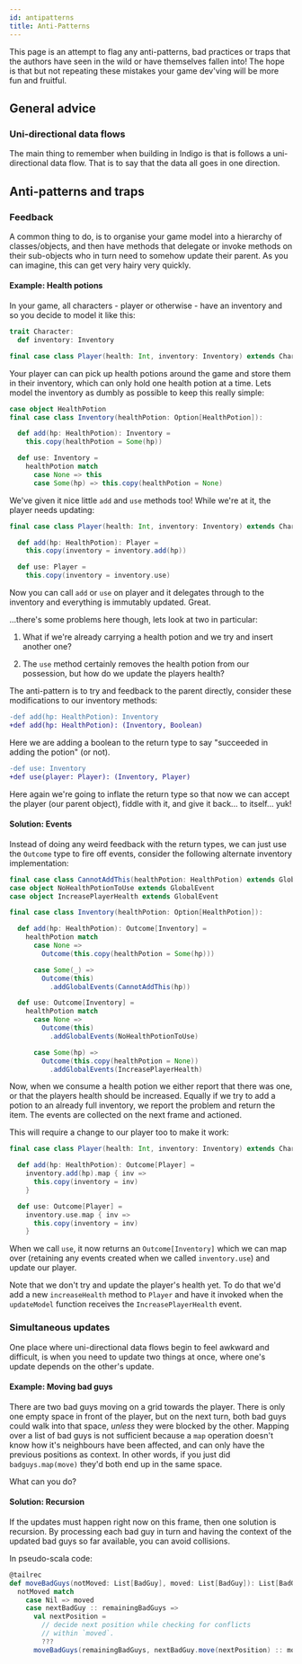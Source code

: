 ```yaml
---
id: antipatterns
title: Anti-Patterns
---
```


This page is an attempt to flag any anti-patterns, bad practices or traps that the authors have seen in the wild or have themselves fallen into! The hope is that but not repeating these mistakes your game dev'ving will be more fun and fruitful.

## General advice

### Uni-directional data flows

The main thing to remember when building in Indigo is that is follows a uni-directional data flow. That is to say that the data all goes in one direction.

## Anti-patterns and traps

### Feedback

A common thing to do, is to organise your game model into a hierarchy of classes/objects, and then have methods that delegate or invoke methods on their sub-objects who in turn need to somehow update their parent. As you can imagine, this can get very hairy very quickly.

#### Example: Health potions

In your game, all characters - player or otherwise - have an inventory and so you decide to model it like this:

```scala
trait Character:
  def inventory: Inventory

final case class Player(health: Int, inventory: Inventory) extends Character
```

Your player can can pick up health potions around the game and store them in their inventory, which can only hold one health potion at a time. Lets model the inventory as dumbly as possible to keep this really simple:

```scala
case object HealthPotion
final case class Inventory(healthPotion: Option[HealthPotion]):

  def add(hp: HealthPotion): Inventory = 
    this.copy(healthPotion = Some(hp))

  def use: Inventory =
    healthPotion match
      case None => this
      case Some(hp) => this.copy(healthPotion = None)
```

We've given it nice little `add` and `use` methods too! While we're at it, the player needs updating:

```scala
final case class Player(health: Int, inventory: Inventory) extends Character:

  def add(hp: HealthPotion): Player =
    this.copy(inventory = inventory.add(hp))

  def use: Player =
    this.copy(inventory = inventory.use)
```

Now you can call `add` or `use` on player and it delegates through to the inventory and everything is immutably updated. Great.

...there's some problems here though, lets look at two in particular:

  1. What if we're already carrying a health potion and we try and insert another one?

  2. The `use` method certainly removes the health potion from our possession, but how do we update the players health?

The anti-pattern is to try and feedback to the parent directly, consider these modifications to our inventory methods:

```diff
-def add(hp: HealthPotion): Inventory
+def add(hp: HealthPotion): (Inventory, Boolean)
```

Here we are adding a boolean to the return type to say "succeeded in adding the potion" (or not).

```diff
-def use: Inventory
+def use(player: Player): (Inventory, Player)
```

Here again we're going to inflate the return type so that now we can accept the player (our parent object), fiddle with it, and give it back... to itself... yuk!

#### Solution: Events

Instead of doing any weird feedback with the return types, we can just use the `Outcome` type to fire off events, consider the following alternate inventory implementation:

```scala
final case class CannotAddThis(healthPotion: HealthPotion) extends GlobalEvent
case object NoHealthPotionToUse extends GlobalEvent
case object IncreasePlayerHealth extends GlobalEvent

final case class Inventory(healthPotion: Option[HealthPotion]):

  def add(hp: HealthPotion): Outcome[Inventory] =
    healthPotion match
      case None =>
        Outcome(this.copy(healthPotion = Some(hp)))

      case Some(_) =>
        Outcome(this)
          .addGlobalEvents(CannotAddThis(hp))

  def use: Outcome[Inventory] =
    healthPotion match
      case None =>
        Outcome(this)
          .addGlobalEvents(NoHealthPotionToUse)

      case Some(hp) =>
        Outcome(this.copy(healthPotion = None))
          .addGlobalEvents(IncreasePlayerHealth)
```

Now, when we consume a health potion we either report that there was one, or that the players health should be increased. Equally if we try to add a potion to an already full inventory, we report the problem and return the item. The events are collected on the next frame and actioned.

This will require a change to our player too to make it work:

```scala
final case class Player(health: Int, inventory: Inventory) extends Character:

  def add(hp: HealthPotion): Outcome[Player] =
    inventory.add(hp).map { inv =>
      this.copy(inventory = inv)
    }

  def use: Outcome[Player] =
    inventory.use.map { inv =>
      this.copy(inventory = inv)
    }
```

When we call `use`, it now returns an `Outcome[Inventory]` which we can map over (retaining any events created when we called `inventory.use`) and update our player.

Note that we don't try and update the player's health yet. To do that we'd add a new `increaseHealth` method to `Player` and have it invoked when the `updateModel` function receives the `IncreasePlayerHealth` event.

### Simultaneous updates

One place where uni-directional data flows begin to feel awkward and difficult, is when you need to update two things at once, where one's update depends on the other's update.

#### Example: Moving bad guys

There are two bad guys moving on a grid towards the player. There is only one empty space in front of the player, but on the next turn, both bad guys could walk into that space, _unless_ they were blocked by the other. Mapping over a list of bad guys is not sufficient because a `map` operation doesn't know how it's neighbours have been affected, and can only have the previous positions as context. In other words, if you just did `badguys.map(move)` they'd both end up in the same space.

What can you do?

#### Solution: Recursion

If the updates must happen right now on this frame, then one solution is recursion. By processing each bad guy in turn and having the context of the updated bad guys so far available, you can avoid collisions.

In pseudo-scala code:

```scala
@tailrec
def moveBadGuys(notMoved: List[BadGuy], moved: List[BadGuy]): List[BadGuy] =
  notMoved match
    case Nil => moved
    case nextBadGuy :: remainingBadGuys =>
      val nextPosition =
        // decide next position while checking for conflicts
        // within `moved`.
        ???
      moveBadGuys(remainingBadGuys, nextBadGuy.move(nextPosition) :: moved)
```
